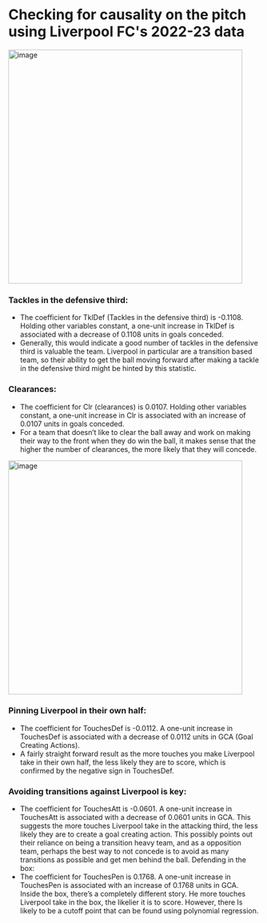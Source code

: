 # Checking for causality on the pitch using Liverpool FC's 2022-23 data

<img width="468" alt="image" src="https://github.com/user-attachments/assets/20043830-50fe-407b-8e85-040e4082032d">

### Tackles in the defensive third:
* The coefficient for TklDef (Tackles in the defensive third) is -0.1108. Holding other variables constant, a one-unit increase in TklDef is associated with a decrease of 0.1108 units in goals conceded.
* Generally, this would indicate a good number of tackles in the defensive third is valuable the team. Liverpool in particular are a transition based team, so their ability to get the ball moving forward after making a tackle in the defensive third might be hinted by this statistic.

### Clearances:
* The coefficient for Clr (clearances) is 0.0107. Holding other variables constant, a one-unit increase in Clr is associated with an increase of 0.0107 units in goals conceded.
* For a team that doesn’t like to clear the ball away and work on making their way to the front when they do win the ball, it makes sense that the higher the number of clearances, the more likely that they will concede.

<img width="468" alt="image" src="https://github.com/user-attachments/assets/bf178d62-03b0-45b2-9b97-1d13555133e7">

 
### Pinning Liverpool in their own half:
* The coefficient for TouchesDef is -0.0112. A one-unit increase in TouchesDef is associated with a decrease of 0.0112 units in GCA (Goal Creating Actions).
* A fairly straight forward result as the more touches you make Liverpool take in their own half, the less likely they are to score, which is confirmed by the negative sign in TouchesDef.

### Avoiding transitions against Liverpool is key:
* The coefficient for TouchesAtt is -0.0601. A one-unit increase in TouchesAtt is associated with a decrease of 0.0601 units in GCA. This suggests the more touches Liverpool take in the attacking third, the less likely they are to create a goal creating action. This possibly points out their reliance on being a transition heavy team, and as a opposition team, perhaps the best way to not concede is to avoid as many transitions as possible and get men behind the ball.
Defending in the box:
* The coefficient for TouchesPen is 0.1768. A one-unit increase in TouchesPen is associated with an increase of 0.1768 units in GCA.
Inside the box, there’s a completely different story. He more touches Liverpool take in the box, the likelier it is to score. However, there Is likely to be a cutoff point that can be found using polynomial regression.


